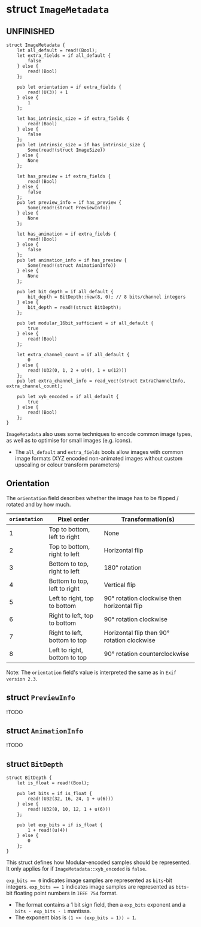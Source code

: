 # struct `ImageMetadata`

## UNFINISHED

```
struct ImageMetadata {
    let all_default = read!(Bool);
    let extra_fields = if all_default {
        false
    } else {
        read!(Bool)
    };

    pub let orientation = if extra_fields {
        read!(U(3)) + 1
    } else {
        1
    };

    let has_intrinsic_size = if extra_fields {
        read!(Bool)
    } else {
        false
    };
    pub let intrinsic_size = if has_intrinsic_size {
        Some(read!(struct ImageSize))
    } else {
        None
    };

    let has_preview = if extra_fields {
        read!(Bool)
    } else {
        false
    };
    pub let preview_info = if has_preview {
        Some(read!(struct PreviewInfo))
    } else {
        None
    };

    let has_animation = if extra_fields {
        read!(Bool)
    } else {
        false
    };
    pub let animation_info = if has_preview {
        Some(read!(struct AnimationInfo))
    } else {
        None
    };
    
    pub let bit_depth = if all_default {
        bit_depth = BitDepth::new(8, 0); // 8 bits/channel integers
    } else {
        bit_depth = read!(struct BitDepth);
    };

    pub let modular_16bit_sufficient = if all_default {
        true
    } else {
        read!(Bool)
    };

    let extra_channel_count = if all_default {
        0
    } else {
        read!(U32(0, 1, 2 + u(4), 1 + u(12)))
    };
    pub let extra_channel_info = read_vec!(struct ExtraChannelInfo, extra_channel_count);

    pub let xyb_encoded = if all_default {
        true
    } else {
        read!(Bool)
    };    
}
```

`ImageMetadata` also uses some techniques to encode common image types, as well as to optimise for small images (e.g. icons).
- The `all_default` and `extra_fields` bools allow images with common image formats (XYZ encoded non-animated images without custom upscaling or colour transform parameters)

## Orientation

The `orientation` field describes whether the image has to be flipped / rotated and by how much.

`orientation`|Pixel order|Transformation(s)
---|---|---
1 | Top to bottom, left to right | None
2 | Top to bottom, right to left | Horizontal flip
3 | Bottom to top, right to left | 180° rotation
4 | Bottom to top, left to right | Vertical flip
5 | Left to right, top to bottom | 90° rotation clockwise then horizontal flip
6 | Right to left, top to bottom | 90° rotation clockwise
7 | Right to left, bottom to top | Horizontal flip then 90° rotation clockwise
8 | Left to right, bottom to top | 90° rotation counterclockwise

Note: The `orientation` field's value is interpreted the same as in `Exif version 2.3`.

## struct `PreviewInfo`

!TODO

## struct `AnimationInfo`

!TODO

## struct `BitDepth`

```
struct BitDepth {
    let is_float = read!(Bool);

    pub let bits = if is_float {
        read!(U32(32, 16, 24, 1 + u(6)))
    } else {
        read!(U32(8, 10, 12, 1 + u(6)))
    };

    pub let exp_bits = if is_float {
        1 + read!(u(4))
    } else {
        0
    };
}
```

This struct defines how Modular-encoded samples should be represented. It only applies for if `ImageMetadata::xyb_encoded` is `false`. 

`exp_bits == 0` indicates image samples are represented as `bits`-bit integers.
`exp_bits == 1` indicates image samples are represented as `bits`-bit floating point numbers in `IEEE 754` format.
 - The format contains a 1 bit sign field, then a `exp_bits` exponent and a `bits - exp_bits - 1` mantissa.
 - The exponent bias is `(1 << (exp_bits − 1)) − 1`.
